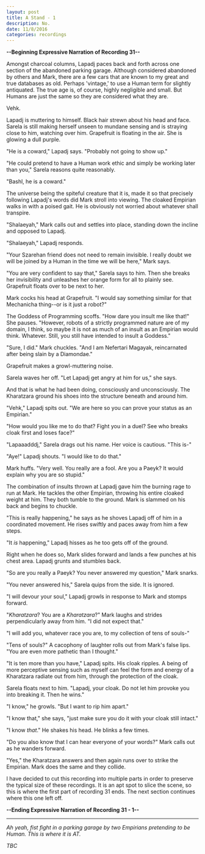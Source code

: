 ```yaml
---
layout: post
title: A Stand - 1
description: No.
date: 11/8/2016
categories: recordings
---
```


**--Beginning Expressive Narration of Recording 31--**

Amongst charcoal columns, Lapadj paces back and forth across one section of the abandoned parking garage. Although considered abandoned by others and Mark, there are a few cars that are known to my great and true databases as old. Perhaps 'vintage,' to use a Human term for slightly antiquated. The true age is, of course, highly negligible and small. But Humans are just the same so they are considered what they are.

Vehk.

Lapadj is muttering to himself. Black hair strewn about his head and face. Sarela is still making herself unseen to mundane sensing and is straying close to him, watching over him. Grapefruit is floating in the air. She is glowing a dull purple.

"He is a coward," Lapadj says. "Probably not going to show up."

"He could pretend to have a Human work ethic and simply be working later than you," Sarela reasons quite reasonably.

"Bashl, he is a coward."

The universe being the spiteful creature that it is, made it so that precisely following Lapadj's words did Mark stroll into viewing. The cloaked Empirian walks in with a poised gait. He is obviously not worried about whatever shall transpire.

"Shalaeyah," Mark calls out and settles into place, standing down the incline and opposed to Lapadj.

"Shalaeyah," Lapadj responds.

"Your Szarehan friend does not need to remain invisible. I really doubt we will be joined by a Human in the time we will be here," Mark says.

"You are very confident to say that," Sarela says to him. Then she breaks her invisibility and unleashes her orange form for all to plainly see. Grapefruit floats over to be next to her.

Mark cocks his head at Grapefruit. "I would say something similar for that Mechanicha thing--or is it just a robot?"

The Goddess of Programming scoffs. "How dare you insult me like that!" She pauses. "However, robots of a strictly programmed nature are of my domain, I think, so maybe it is not as much of an insult as an Empirian would think. Whatever. Still, you still have intended to insult a Goddess."

"Sure, I did." Mark chuckles. "And I am Nefertari Magayak, reincarnated after being slain by a Diamondae."

Grapefruit makes a growl-muttering noise.

Sarela waves her off. "Let Lapadj get angry at him for us," she says.

And that is what he had been doing, consciously and unconsciously. The Kharatzara ground his shoes into the structure beneath and around him.

"Vehk," Lapadj spits out. "We are here so you can prove your status as an Empirian."

"How would you like me to do that? Fight you in a duel? See who breaks cloak first and loses face?"

"Lapaaadddj," Sarela drags out his name. Her voice is cautious. "This is-"

"Aye!" Lapadj shouts. "I would like to do that."

Mark huffs. "Very well. You really are a fool. Are you a Paeyk? It would explain why you are so stupid."

The combination of insults thrown at Lapadj gave him the burning rage to run at Mark. He tackles the other Empirian, throwing his entire cloaked weight at him. They both tumble to the ground. Mark is slammed on his back and begins to chuckle.

"This is really happening," he says as he shoves Lapadj off of him in a coordinated movement. He rises swiftly and paces away from him a few steps.

"It *is* happening," Lapadj hisses as he too gets off of the ground.

Right when he does so, Mark slides forward and lands a few punches at his chest area. Lapadj grunts and stumbles back.

"So are you really a Paeyk? You never answered my question," Mark snarks.

"You never answered his," Sarela quips from the side. It is ignored.

"I will devour your soul," Lapadj growls in response to Mark and stomps forward.

"*Kharatzara*? You are a *Kharatzara*?" Mark laughs and strides perpendicularly away from him. "I did not expect that."

"I will add you, whatever race you are, to my collection of tens of souls-"

"Tens of souls?" A cacophony of laughter rolls out from Mark's false lips. "You are even more pathetic than I thought."

"It is ten more than you have," Lapadj spits. His cloak ripples. A being of more perceptive sensing such as myself can feel the form and energy of a Kharatzara radiate out from him, through the protection of the cloak.

Sarela floats next to him. "Lapadj, your cloak. Do not let him provoke you into breaking it. Then he wins."

"I know," he growls. "But I want to rip him apart."

"I know that," she says, "just make sure you do it with your cloak still intact."

"I know *that*." He shakes his head. He blinks a few times.

"Do you also know that I can hear everyone of your words?" Mark calls out as he wanders forward.

"Yes," the Kharatzara answers and then again runs over to strike the Empirian. Mark does the same and they collide.

I have decided to cut this recording into multiple parts in order to preserve the typical size of these recordings. It is an apt spot to slice the scene, so this is where the first part of recording 31 ends. The next section continues where this one left off.

**--Ending Expressive Narration of Recording 31 - 1--**

---

*Ah yeah, fist fight in a parking garage by two Empirians pretending to be Human. This is where it is AT.*

*TBC*
